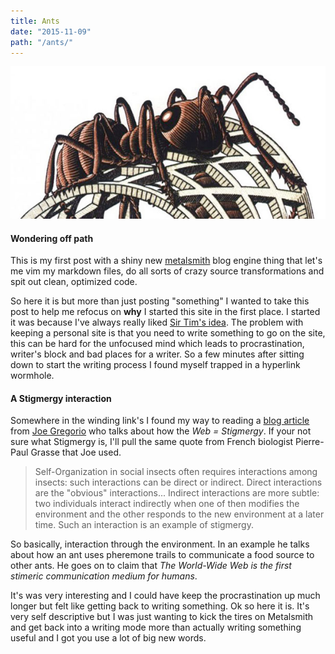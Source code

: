 ```yaml
---
title: Ants
date: "2015-11-09"
path: "/ants/"
---
```


![ants](./escher_ant.jpg)
#### Wondering off path

This is my first post with a shiny new [metalsmith](http://www.metalsmith.io/) blog engine thing that let's me vim my markdown files, do all sorts of crazy source transformations and spit out clean, optimized code.

So here it is but more than just posting "something" I wanted to take this post to help me refocus on **why** I started this site in the first place. I started it was because I've always really liked [Sir Tim's idea](http://info.cern.ch/hypertext/WWW/TheProject.html). The problem with keeping a personal site is that you need to write something to go on the site, this can be hard for the unfocused mind which leads to procrastination, writer's block and bad places for a writer. So a few minutes after sitting down to start the writing process I found myself trapped in a hyperlink wormhole.

#### A Stigmergy interaction

Somewhere in the winding link's I found my way to reading a [blog article](http://bitworking.org/news/Stigmergy) from [Joe Gregorio](http://bitworking.org/news/bio) who talks about how the *Web = Stigmergy*. If your not sure what Stigmergy is, I'll pull the same quote from French biologist Pierre-Paul Grasse that Joe used.

> Self-Organization in social insects often requires interactions among insects: such interactions can be direct or indirect. Direct interactions are the "obvious" interactions... Indirect interactions are more subtle: two individuals interact indirectly when one of then modifies the environment and the other responds to the new environment at a later time. Such an interaction is an example of stigmergy.

So basically, interaction through the environment. In an example he talks about how an ant uses pheremone trails to communicate a food source to other ants. He goes on to claim that *The World-Wide Web is the first stimeric communication medium for humans*.

It's was very interesting and I could have keep the procrastination up much longer but felt like getting back to writing something. Ok so here it is. It's very self descriptive but I was just wanting to kick the tires on Metalsmith and get back into a writing mode more than actually writing something useful and I got you use a lot of big new words.
